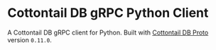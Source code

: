 # Cottontail DB gRPC Python Client

A Cottontail DB gRPC client for Python. Built with [Cottontail DB Proto](https://github.com/vitrivr/cottontaildb-proto)
version `0.11.0`.